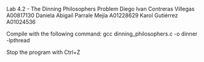 Lab 4.2 - The Dinning Philosophers Problem
Diego Ivan Contreras Villegas A00817130
Daniela Abigail Parrale Mejía A01228629
Karol Gutiérrez A01024536

Compile with the following command:
gcc dinning_philosophers.c -o dinner -lpthread

Stop the program with Ctrl+Z
